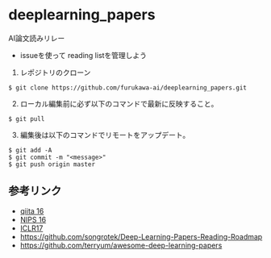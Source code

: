 # deeplearning_papers

AI論文読みリレー

* issueを使って reading listを管理しよう


1. レポジトリのクローン

```
$ git clone https://github.com/furukawa-ai/deeplearning_papers.git
```

2. ローカル編集前に必ず以下のコマンドで最新に反映すること。

```
$ git pull
```

3. 編集後は以下のコマンドでリモートをアップデート。

```
$ git add -A
$ git commit -m "<message>"
$ git push origin master
```

## 参考リンク

* [qiita 16](http://qiita.com/sakaiakira/items/9da1edda802c4884865c)
* [NIPS 16](https://nips.cc/Conferences/2016/Schedule)
* [ICLR17](http://www.iclr.cc/doku.php?id=iclr2017:conference_posters#monday_morning)
* https://github.com/songrotek/Deep-Learning-Papers-Reading-Roadmap
* https://github.com/terryum/awesome-deep-learning-papers
